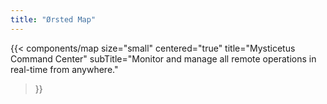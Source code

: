 ```yaml
---
title: "Ørsted Map"
---
```


{{< components/map
	size="small"
	centered="true"
	title="Mysticetus Command Center"
	subTitle="Monitor and manage all remote operations in real-time from anywhere."
>}}
